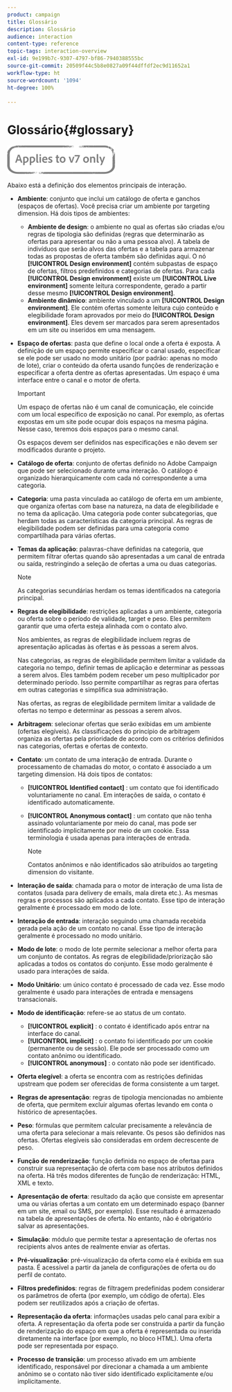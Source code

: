 ```yaml
---
product: campaign
title: Glossário
description: Glossário
audience: interaction
content-type: reference
topic-tags: interaction-overview
exl-id: 9e199b7c-9307-4797-bf86-7940388555bc
source-git-commit: 20509f44c5b8e0827a09f44dffdf2ec9d11652a1
workflow-type: ht
source-wordcount: '1094'
ht-degree: 100%

---
```


# Glossário{#glossary}

![](../../assets/v7-only.svg)

Abaixo está a definição dos elementos principais de interação.

* **Ambiente**: conjunto que inclui um catálogo de oferta e ganchos (espaços de ofertas). Você precisa criar um ambiente por targeting dimension. Há dois tipos de ambientes:

   * **Ambiente de design**: o ambiente no qual as ofertas são criadas e/ou regras de tipologia são definidas (regras que determinarão as ofertas para apresentar ou não a uma pessoa alvo). A tabela de indivíduos que serão alvos das ofertas e a tabela para armazenar todas as propostas de oferta também são definidas aqui. O nó **[!UICONTROL Design environment]** contém subpastas de espaço de ofertas, filtros predefinidos e categorias de ofertas. Para cada **[!UICONTROL Design environment]** existe um **[!UICONTROL Live environment]** somente leitura correspondente, gerado a partir desse mesmo **[!UICONTROL Design environment]**.
   * **Ambiente dinâmico**: ambiente vinculado a um **[!UICONTROL Design environment]**. Ele contém ofertas somente leitura cujo conteúdo e elegibilidade foram aprovados por meio do **[!UICONTROL Design environment]**. Eles devem ser marcados para serem apresentados em um site ou inseridos em uma mensagem.

* **Espaço de ofertas**: pasta que define o local onde a oferta é exposta. A definição de um espaço permite especificar o canal usado, especificar se ele pode ser usado no modo unitário (por padrão: apenas no modo de lote), criar o conteúdo da oferta usando funções de renderização e especificar a oferta dentre as ofertas apresentadas. Um espaço é uma interface entre o canal e o motor de oferta.

   >[!IMPORTANT]
   >
   >Um espaço de ofertas não é um canal de comunicação, ele coincide com um local específico de exposição no canal. Por exemplo, as ofertas expostas em um site pode ocupar dois espaços na mesma página. Nesse caso, teremos dois espaços para o mesmo canal.
   >
   >Os espaços devem ser definidos nas especificações e não devem ser modificados durante o projeto.

* **Catálogo de oferta**: conjunto de ofertas definido no Adobe Campaign que pode ser selecionado durante uma interação. O catálogo é organizado hierarquicamente com cada nó correspondente a uma categoria.
* **Categoria**: uma pasta vinculada ao catálogo de oferta em um ambiente, que organiza ofertas com base na natureza, na data de elegibilidade e no tema da aplicação. Uma categoria pode conter subcategorias, que herdam todas as características da categoria principal. As regras de elegibilidade podem ser definidas para uma categoria como compartilhada para várias ofertas.
* **Temas da aplicação**: palavras-chave definidas na categoria, que permitem filtrar ofertas quando são apresentadas a um canal de entrada ou saída, restringindo a seleção de ofertas a uma ou duas categorias.

   >[!NOTE]
   >
   >As categorias secundárias herdam os temas identificados na categoria principal.

* **Regras de elegibilidade**: restrições aplicadas a um ambiente, categoria ou oferta sobre o período de validade, target e peso. Eles permitem garantir que uma oferta esteja alinhada com o contato alvo.

   Nos ambientes, as regras de elegibilidade incluem regras de apresentação aplicadas às ofertas e às pessoas a serem alvos.

   Nas categorias, as regras de elegibilidade permitem limitar a validade da categoria no tempo, definir temas de aplicação e determinar as pessoas a serem alvos. Eles também podem receber um peso multiplicador por determinado período. Isso permite compartilhar as regras para ofertas em outras categorias e simplifica sua administração.

   Nas ofertas, as regras de elegibilidade permitem limitar a validade de ofertas no tempo e determinar as pessoas a serem alvos.

* **Arbitragem**: selecionar ofertas que serão exibidas em um ambiente (ofertas elegíveis). As classificações do princípio de arbitragem organiza as ofertas pela prioridade de acordo com os critérios definidos nas categorias, ofertas e ofertas de contexto.
* **Contato**: um contato de uma interação de entrada. Durante o processamento de chamadas do motor, o contato é associado a um targeting dimension. Há dois tipos de contatos:

   * **[!UICONTROL Identified contact]** : um contato que foi identificado voluntariamente no canal. Em interações de saída, o contato é identificado automaticamente.
   * **[!UICONTROL Anonymous contact]** : um contato que não tenha assinado voluntariamente por meio do canal, mas pode ser identificado implicitamente por meio de um cookie. Essa terminologia é usada apenas para interações de entrada.

      >[!NOTE]
      >
      >Contatos anônimos e não identificados são atribuídos ao targeting dimension do visitante.

* **Interação de saída**: chamada para o motor de interação de uma lista de contatos (usada para delivery de emails, mala direta etc.). As mesmas regras e processos são aplicados a cada contato. Esse tipo de interação geralmente é processado em modo de lote.
* **Interação de entrada**: interação seguindo uma chamada recebida gerada pela ação de um contato no canal. Esse tipo de interação geralmente é processado no modo unitário.
* **Modo de lote**: o modo de lote permite selecionar a melhor oferta para um conjunto de contatos. As regras de elegibilidade/priorização são aplicadas a todos os contatos do conjunto. Esse modo geralmente é usado para interações de saída.
* **Modo Unitário**: um único contato é processado de cada vez. Esse modo geralmente é usado para interações de entrada e mensagens transacionais.
* **Modo de identificação**: refere-se ao status de um contato.

   * **[!UICONTROL explicit]** : o contato é identificado após entrar na interface do canal.
   * **[!UICONTROL implicit]** : o contato foi identificado por um cookie (permanente ou de sessão). Ele pode ser processado como um contato anônimo ou identificado.
   * **[!UICONTROL anonymous]** : o contato não pode ser identificado.

* **Oferta elegível**: a oferta se encontra com as restrições definidas upstream que podem ser oferecidas de forma consistente a um target.
* **Regras de apresentação**: regras de tipologia mencionadas no ambiente de oferta, que permitem excluir algumas ofertas levando em conta o histórico de apresentações.
* **Peso**: fórmulas que permitem calcular precisamente a relevância de uma oferta para selecionar a mais relevante. Os pesos são definidos nas ofertas. Ofertas elegíveis são consideradas em ordem decrescente de peso.
* **Função de renderização**: função definida no espaço de ofertaa para construir sua representação de oferta com base nos atributos definidos na oferta. Há três modos diferentes de função de renderização: HTML, XML e texto.
* **Apresentação de oferta**: resultado da ação que consiste em apresentar uma ou várias ofertas a um contato em um determinado espaço (banner em um site, email ou SMS, por exemplo). Esse resultado é armazenado na tabela de apresentações de oferta. No entanto, não é obrigatório salvar as apresentações.
* **Simulação**: módulo que permite testar a apresentação de ofertas nos recipients alvos antes de realmente enviar as ofertas.
* **Pré-visualização**: pré-visualização da oferta como ela é exibida em sua pasta. É acessível a partir da janela de configurações de oferta ou do perfil de contato.
* **Filtros predefinidos**: regras de filtragem predefinidas podem considerar os parâmetros de oferta (por exemplo, um código de oferta). Eles podem ser reutilizados após a criação de ofertas.
* **Representação da oferta**: informações usadas pelo canal para exibir a oferta. A representação da oferta pode ser construída a partir da função de renderização do espaço em que a oferta é representada ou inserida diretamente na interface (por exemplo, no bloco HTML). Uma oferta pode ser representada por espaço.
* **Processo de transição**: um processo ativado em um ambiente identificado, responsável por direcionar a chamada a um ambiente anônimo se o contato não tiver sido identificado explicitamente e/ou implicitamente.
